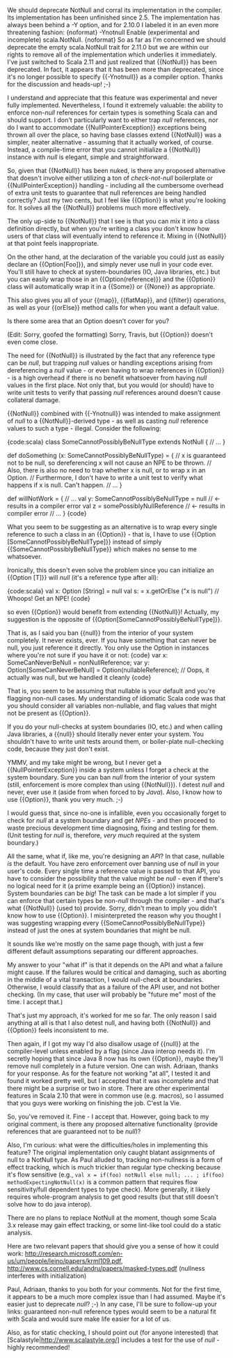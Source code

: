 We should deprecate NotNull and corral its implementation in the compiler. Its implementation has been unfinished since 2.5.
The implementation has always been behind a -Y option, and for 2.10.0 I labeled it in an even more threatening fashion:
{noformat}
  -Ynotnull                           Enable (experimental and incomplete) scala.NotNull.
{noformat}
So as far as I'm concerned we should deprecate the empty scala.NotNull trait for 2.11.0 but we are within our rights to remove all of the implementation which underlies it immediately.
I've just switched to Scala 2.11 and just realized that {{NotNull}} has been deprecated. In fact, it appears that it has been more than deprecated, since it's no longer possible to specify {{-Ynotnull}} as a compiler option. Thanks for the discussion and heads-up! ;-)

I understand and appreciate that this feature was experimental and never fully implemented. Nevertheless, I found it extremely valuable: the ability to enforce non-*null* references for certain types is something Scala can and should support. I don't particularly want to either trap *null* references, nor do I want to accommodate {{NullPointerException}} exceptions being thrown all over the place, so having base classes extend {{NotNull}} was a simpler, neater alternative - assuming that it actually worked, of course. Instead, a compile-time error that you cannot initialize a {{NotNull}} instance with *null* is elegant, simple and straightforward.

So, given that {{NotNull}} has been nuked, is there any proposed alternative that doesn't involve either utilizing a ton of _check-not-null_ boilerplate or {{NullPointerException}} handling - including all the cumbersome overhead of extra unit tests to guarantee that null references are being handled correctly?
Just my two cents, but I feel like {{Option}} is what you're looking for. It solves all the {{NotNull}} problems much more effectively.

The only up-side to {{NotNull}} that I see is that you can mix it into a class definition directly, but when you're writing a class you don't know how users of that class will eventually intend to reference it. Mixing in {{NotNull}} at that point feels inappropriate.

On the other hand, at the declaration of the variable you could just as easily declare an {{Option\[Foo\]}}, and simply never use null in your code ever. You'll still have to check at system-boundaries (IO, Java libraries, etc.) but you can easily wrap those in an {{Option(reference)}} and the {{Option}} class will automatically wrap it in a {{Some}} or {{None}} as appropriate.

This also gives you all of your {{map}}, {{flatMap}}, and {{filter}} operations, as well as your {{orElse}} method calls for when you want a default value.

Is there some area that an Option doesn't cover for you?

(Edit: Sorry, goofed the formatting)
Sorry, Travis, but {{Option}} doesn't even come close.

The need for {{NotNull}} is illustrated by the fact that any reference type can be *null*, but trapping *null* values or handling exceptions arising from dereferencing a *null* value - or even having to wrap references in {{Option}} - is a high overhead if there is no benefit whatsoever from having *null* values in the first place. Not only that, but you would (or should) have to write unit tests to verify that passing *null* references around doesn't cause collateral damage.

{{NotNull}} combined with {{-Ynotnull}} was intended to make assignment of *null* to a {{NotNull}}-derived type - as well as casting *null* reference values to such a type - illegal. Consider the following:

{code:scala}
class SomeCannotPossiblyBeNullType extends NotNull {
  // ...
}

def doSomething (x: SomeCannotPossiblyBeNullType) = {
  // x is guaranteed not to be null, so dereferencing x will not cause an NPE to be thrown.
  // Also, there is also no need to trap whether x is null, or to wrap x in an Option.
  // Furthermore, I don't have to write a unit test to verify what happens if x is null. Can't happen.
  // ...
}

def willNotWork = {
  // ...
  val y: SomeCannotPossiblyBeNullType = null // <- results in a compiler error
  val z = somePossiblyNullReference // <- results in compiler error
  // ...
}
{code}

What you seem to be suggesting as an alternative is to wrap every single reference to such a class in an {{Option}} - that is, I have to use {{Option \[SomeCannotPossiblyBeNullType\]}} instead of simply {{SomeCannotPossiblyBeNullType}} which makes no sense to me whatsoever.

Ironically, this doesn't even solve the problem since you can initialize an {{Option \[T\]}} will *null* (it's a reference type after all):

{code:scala}
val x: Option [String] = null
val s: = x.getOrElse ("x is null") // Whoops! Get an NPE!
{code}

so even {{Option}} would benefit from extending {{NotNull}}!
Actually, my suggestion is the opposite of {{Option\[SomeCannotPossiblyBeNullType\]}}.

That is, as I said you ban {{null}} from the interior of your system completely. It never exists, ever. If you have something that can never be null, you just reference it directly. You only use the Option in instances where you're not sure if you have it or not:
{code}
var x: SomeCanNeverBeNull = nonNullReference;
var y: Option[SomeCanNeverBeNull] = Option(nullableReference); // Oops, it actually was null, but we handled it cleanly
{code}

That is, you seem to be assuming that nullable is your default and you're flagging non-null cases. My understanding of idiomatic Scala code was that you should consider all variables non-nullable, and flag values that might not be present as {{Option}}.

If you do your null-checks at system boundaries (IO, etc.) and when calling Java libraries, a {{null}} should literally never enter your system. You shouldn't have to write unit tests around them, or boiler-plate null-checking code, because they just don't exist.

YMMV, and my take might be wrong, but I never get a {{NullPointerException}} inside a system unless I forget a check at the system boundary.
Sure you can ban *null* from the interior of your system (still, enforcement is more complex than using {{NotNull}}). I detest *null* and never, ever use it (aside from when forced to by _Java_). Also, I know how to use {{Option}}, thank you very much. ;-)

I would guess that, since no-one is infallible, even you occasionally forget to check for *null* at a system boundary and get _NPEs_ - and then proceed to waste precious development time diagnosing, fixing and testing for them. (Unit testing for *null* is, therefore, _very much_ required at the system boundary.)

All the same, what if, like me, you're designing an _API_? In that case, nullable *is* the default. You have zero enforcement over banning use of *null* in your user's code. Every single time a reference value is passed to that API, you have to consider the possibility that the value might be *null* - even if there's no logical need for it (a prime example being an {{Option}} instance). System boundaries can be _big_! The task can be made a lot simpler if you can enforce that certain types be non-*null* through the compiler - and that's what {{NotNull}} (used to) provide.
Sorry, didn't mean to imply you didn't know how to use {{Option}}. I misinterpreted the reason why you thought I was suggesting wrapping every {{SomeCannotPossiblyBeNullType}} instead of just the ones at system boundaries that might be null.

It sounds like we're mostly on the same page though, with just a few different default assumptions separating our different approaches.

My answer to your "what if" is that it depends on the API and what a failure might cause. If the failures would be critical and damaging, such as aborting in the middle of a vital transaction, I would null-check at boundaries. Otherwise, I would classify that as a failure of the API user, and not bother checking. (In my case, that user will probably be "future me" most of the time. I accept that.)

That's just my approach, it's worked for me so far.
The only reason I said anything at all is that I also detest null, and having both {{NotNull}} and {{Option}} feels inconsistent to me.

Then again, if I got my way I'd also disallow usage of {{null}} at the compiler-level unless enabled by a flag (since Java interop needs it). I'm secretly hoping that since Java 8 now has its own {{Option}}, maybe they'll remove null completely in a future version. One can wish.
Adriaan, thanks for your response. As for the feature not working "at all", I tested it and found it worked pretty well, but I accepted that it was incomplete and that there might be a surprise or two in store. There are other experimental features in Scala 2.10 that were in common use (e.g. macros), so I assumed that you guys were working on finishing the job. C'est la Vie.

So, you've removed it. Fine - I accept that. However, going back to my original comment, is there any proposed alternative functionality (provide references that are guaranteed not to be *null*)?

Also, I'm curious: what were the difficulties/holes in implementing this feature?
The original implementation only caught blatant assignments of null to a NotNull type. As Paul alluded to, tracking non-nullness is a form of effect tracking, which is much trickier than regular type checking because it's flow sensitive (e.g., `val x = if(foo) notNull else null; ... ; if(foo) methodExpectingNotNull(x)` is a common pattern that requires flow sensitivity/full dependent types to type check). More generally, it likely requires whole-program analysis to get good results (but that still doesn't solve how to do java interop).

There are no plans to replace NotNull at the moment, though some Scala 3.x release may gain effect tracking, or some lint-like tool could do a static analysis.

Here are two relevant papers that should give you a sense of how it could work: http://research.microsoft.com/en-us/um/people/leino/papers/krml109.pdf, http://www.cs.cornell.edu/andru/papers/masked-types.pdf (nullness interferes with initialization)

Paul, Adriaan, thanks to you both for your comments. Not for the first time, it appears to be a much more complex issue than I had assumed. Maybe it's easier just to deprecate *null*? ;-) In any case, I'll be sure to follow-up your links: guaranteed non-null reference types would seem to be a natural fit with Scala and would sure make life easier for a lot of us.

Also, as for static checking, I should point out (for anyone interested) that [Scalastyle|http://www.scalastyle.org/] includes a test for the use of *null* - highly recommended!
